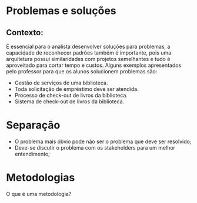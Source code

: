 # Problemas e soluções

## Contexto:

É essencial para o analista desenvolver soluções para problemas, a capacidade de reconhecer padrões também é importante, pois uma arquitetura possui similaridades com projetos semelhantes e tudo é aproveitado para cortar tempo e custos. Alguns exemplos apresentados pelo professor para que os alunos solucionem problemas são:

- Gestão de serviços de uma biblioteca.
- Toda solicitação de empréstimo deve ser atendida.
- Processo de check-out de livros da biblioteca.
- Sistema de check-out de livros da biblioteca.

# Separação

- O problema mais óbvio pode não ser o problema que deve ser resolvido;
- Deve-se discutir o problema com os stakeholders para um melhor entendimento;

# Metodologias

O que é uma metodologia?